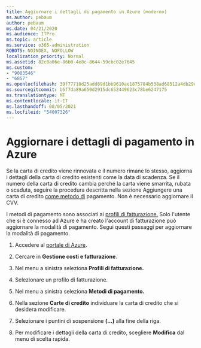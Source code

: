```yaml
---
title: Aggiornare i dettagli di pagamento in Azure (moderno)
ms.author: pebaum
author: pebaum
ms.date: 04/21/2020
ms.audience: ITPro
ms.topic: article
ms.service: o365-administration
ROBOTS: NOINDEX, NOFOLLOW
localization_priority: Normal
ms.assetid: 82c0a06e-86b0-4e8c-8644-59cbc02e7645
ms.custom:
- "9003546"
- "6857"
ms.openlocfilehash: 39f77710d25add89d1bb9610ae1875784b538ad68512a4db29c1388e53e0fd75
ms.sourcegitcommit: b5f7da89a650d2915dc652449623c78be6247175
ms.translationtype: MT
ms.contentlocale: it-IT
ms.lasthandoff: 08/05/2021
ms.locfileid: "54007326"
---
```

# <a name="update-payment-details-in-azure"></a>Aggiornare i dettagli di pagamento in Azure

Se la carta di credito viene rinnovata e il numero rimane lo stesso, aggiorna i dettagli della carta di credito esistenti come la data di scadenza. Se il numero della carta di credito cambia perché la carta viene smarrita, rubata o scaduta, seguire la procedura descritta nella sezione Aggiungere una carta di credito [come metodo di](https://docs.microsoft.com/azure/cost-management-billing/manage/change-credit-card?WT.mc_id=Portal-Microsoft_Azure_Support#addcard) pagamento. Non è necessario aggiornare il CVV.

I metodi di pagamento sono associati ai [profili di fatturazione.](https://docs.microsoft.com/azure/billing/billing-how-to-change-credit-card?WT.mc_id=Portal-Microsoft_Azure_Support#change-payment-method-for-a-billing-profile) Solo l'utente che si è connesso ad Azure e ha creato l'account di fatturazione può aggiornare la modalità di pagamento. Segui questi passaggi per aggiornare la modalità di pagamento.

1. Accedere al [portale di Azure](https://portal.azure.com/).

2. Cercare in **Gestione costi e fatturazione**.

3. Nel menu a sinistra seleziona **Profili di fatturazione.**

4. Selezionare un profilo di fatturazione.

5. Nel menu a sinistra seleziona **Metodi di pagamento.**

6. Nella sezione **Carte di credito** individuare la carta di credito che si desidera modificare.
7. Selezionare i puntini di sospensione **(...)** alla fine della riga.

8. Per modificare i dettagli della carta di credito, scegliere  **Modifica**  dal menu di scelta rapida.
